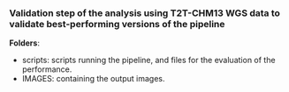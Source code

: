 ### Validation step of the analysis using T2T-CHM13 WGS data to validate best-performing versions of the pipeline

**Folders**:
- scripts: scripts running the pipeline, and files for the evaluation of the performance.
- IMAGES: containing the output images.
